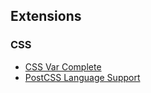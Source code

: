 ## Extensions

### CSS

- [CSS Var Complete](https://marketplace.visualstudio.com/items?itemName=phoenisx.cssvar)
- [PostCSS Language Support](https://marketplace.visualstudio.com/items?itemName=csstools.postcss)
